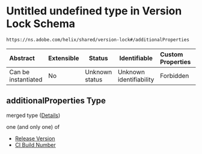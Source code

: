 # Untitled undefined type in Version Lock Schema

```txt
https://ns.adobe.com/helix/shared/version-lock#/additionalProperties
```




| Abstract            | Extensible | Status         | Identifiable            | Custom Properties | Additional Properties | Access Restrictions | Defined In                                                                    |
| :------------------ | ---------- | -------------- | ----------------------- | :---------------- | --------------------- | ------------------- | ----------------------------------------------------------------------------- |
| Can be instantiated | No         | Unknown status | Unknown identifiability | Forbidden         | Allowed               | none                | [version-lock.schema.json\*](version-lock.schema.json "open original schema") |

## additionalProperties Type

merged type ([Details](version-lock-additionalproperties.md))

one (and only one) of

-   [Release Version](version-lock-additionalproperties-oneof-release-version.md "check type definition")
-   [CI Build Number](version-lock-additionalproperties-oneof-ci-build-number.md "check type definition")
